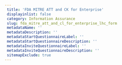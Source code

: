 ```yaml
--- 
 title: 'FDA MITRE ATT and CK for Enterprise' 
 displayinlist: false 
 category: Information Assurance
 slug: fda_mitre_att_and_cl_for_enterprise_lhc_form
 metadataName: ''
 metadataDescription: ''
 metadataStartQuestionnaireLabel: ''
 metadataStartQuestionnaireDescription: ''
 metadataInviteQuestionnaireLabel: ''
 metadataInviteQuestionnaireDescription: ''
 sitemapExclude: true
---
```

